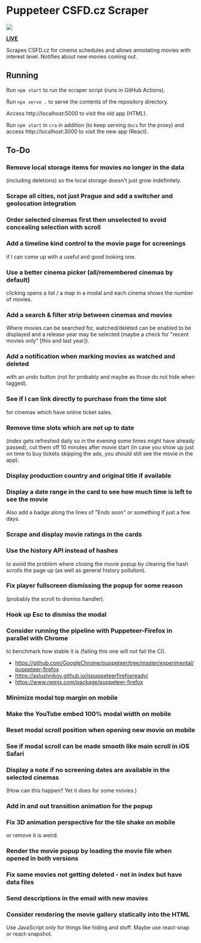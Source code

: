 # Puppeteer CSFD.cz Scraper

![](https://github.com/tomashubelbauer/puppeteer-csfd-scraper/workflows/github-pages/badge.svg)

[**LIVE**](https://tomashubelbauer.github.io/csfd-digest)

Scrapes CSFD.cz for cinema schedules and allows annotating movies with interest
level. Notifies about new movies coming out.

## Running

Run `npm start` to run the scraper script (runs in GitHub Actions).

Run `npx serve .` to serve the contents of the repository directory.

Access http://localhost:5000 to visit the old app (HTML).

Run `npm start` in `cra` in addition (to keep serving `docs` for the proxy) and
access http://localhost:3000 to visit the new app (React).

## To-Do

### Remove local storage items for movies no longer in the data

(including deletions) so the local storage doesn't just grow indefinitely.

### Scrape all cities, not just Prague and add a switcher and geolocation integration

### Order selected cinemas first then unselected to avoid concealing selection with scroll

### Add a timeline kind control to the movie page for screenings

if I can come up with a useful and good looking one.

### Use a better cinema picker (all/remembered cinemas by default)

clicking opens a list / a map in a modal and each cinema shows the number of movies.

### Add a search & filter strip between cinemas and movies 

Where movies can be searched for, watched/deleted can be enabled to be displayed and a release year
may be selected (maybe a check for "recent movies only" [this and last year]).

### Add a notification when marking movies as watched and deleted

with an undo button (not for probably and maybe as those do not hide when tagged).

### See if I can link directly to purchase from the time slot

for cinemas which have online ticket sales.

### Remove time slots which are not up to date

(index gets refreshed daily so in the
evening some times might have already passed), cut them off 10 minutes after
movie start (in case you show up just on time to buy tickets skipping the ads,
you should still see the movie in the app).

### Display production country and original title if available

### Display a date range in the card to see how much time is left to see the movie

Also add a badge along the lines of "Ends soon" or something if just a few days.

### Scrape and display movie ratings in the cards

### Use the history API instead of hashes

to avoid the problem where closing the
movie popup by clearing the hash scrolls the page up (as well as general history
pollution).

### Fix player fullscreen dismissing the popup for some reason

(probably the scroll to dismiss handler).

### Hook up Esc to dismiss the modal

### Consider running the pipeline with Puppeteer-Firefox in parallel with Chrome

to benchmark how stable it is (failing this one will not fail the CI).

- https://github.com/GoogleChrome/puppeteer/tree/master/experimental/puppeteer-firefox
- https://aslushnikov.github.io/ispuppeteerfirefoxready/
- https://www.npmjs.com/package/puppeteer-firefox

### Minimize modal top margin on mobile

### Make the YouTube embed 100% modal width on mobile

### Reset modal scroll position when opening new movie on mobile

### See if modal scroll can be made smooth like main scroll in iOS Safari

### Display a note if no screening dates are available in the selected cinemas

(How can this happen? Yet it does for some movies.)

### Add in and out transition animation for the popup

### Fix 3D animation perspective for the tile shake on mobile

or remove it is weird.

### Render the movie popup by loading the movie file when opened in both versions

### Fix some movies not getting deleted - not in index but have data files

### Send descriptions in the email with new movies

### Consider rendering the movie gallery statically into the HTML

Use JavaScript only for things like hiding and stuff.
Maybe use react-snap or react-snapshot.
